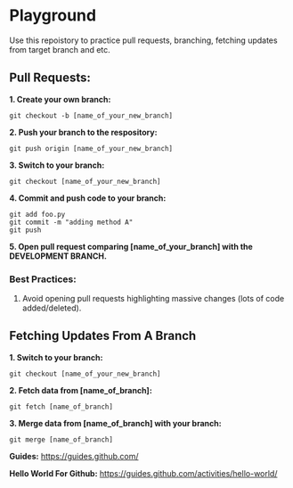 # Playground

Use this repoistory to practice pull requests, branching, fetching updates from target branch and etc.

## Pull Requests:

**1. Create your own branch:**
```
git checkout -b [name_of_your_new_branch]
```
**2. Push your branch to the respository:**
```
git push origin [name_of_your_new_branch]
```
**3. Switch to your branch:**
```
git checkout [name_of_your_new_branch]
```
**4. Commit and push code to your branch:**
```
git add foo.py
git commit -m "adding method A"
git push
```
**5. Open pull request comparing [name_of_your_branch] with the DEVELOPMENT BRANCH.**

### Best Practices:

1. Avoid opening pull requests highlighting massive changes (lots of code added/deleted).

## Fetching Updates From A Branch

**1. Switch to your branch:**
```
git checkout [name_of_your_new_branch]
```
**2. Fetch data from [name_of_branch]:**
```
git fetch [name_of_branch]
```
**3. Merge data from [name_of_branch] with your branch:**
```
git merge [name_of_branch]
```

**Guides:** https://guides.github.com/

**Hello World For Github:** https://guides.github.com/activities/hello-world/
